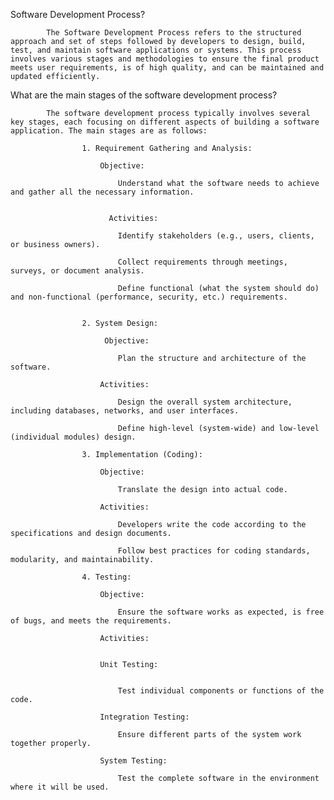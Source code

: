 Software Development Process?

            The Software Development Process refers to the structured approach and set of steps followed by developers to design, build, test, and maintain software applications or systems. This process involves various stages and methodologies to ensure the final product meets user requirements, is of high quality, and can be maintained and updated efficiently.


 What are the main stages of the software development process?
 
            The software development process typically involves several key stages, each focusing on different aspects of building a software application. The main stages are as follows:

                    1. Requirement Gathering and Analysis:

                        Objective:

                            Understand what the software needs to achieve and gather all the necessary information.


                          Activities:

                            Identify stakeholders (e.g., users, clients, or business owners).

                            Collect requirements through meetings, surveys, or document analysis.
    
                            Define functional (what the system should do) and non-functional (performance, security, etc.) requirements.


                    2. System Design:

                         Objective:

                            Plan the structure and architecture of the software.

                        Activities:

                            Design the overall system architecture, including databases, networks, and user interfaces.

                            Define high-level (system-wide) and low-level (individual modules) design.

                    3. Implementation (Coding):

                        Objective:

                            Translate the design into actual code.

                        Activities:

                            Developers write the code according to the specifications and design documents.

                            Follow best practices for coding standards, modularity, and maintainability.

                    4. Testing:

                        Objective:

                            Ensure the software works as expected, is free of bugs, and meets the requirements.

                        Activities:


                        Unit Testing:


                            Test individual components or functions of the code.

                        Integration Testing:

                            Ensure different parts of the system work together properly.

                        System Testing:

                            Test the complete software in the environment where it will be used.
